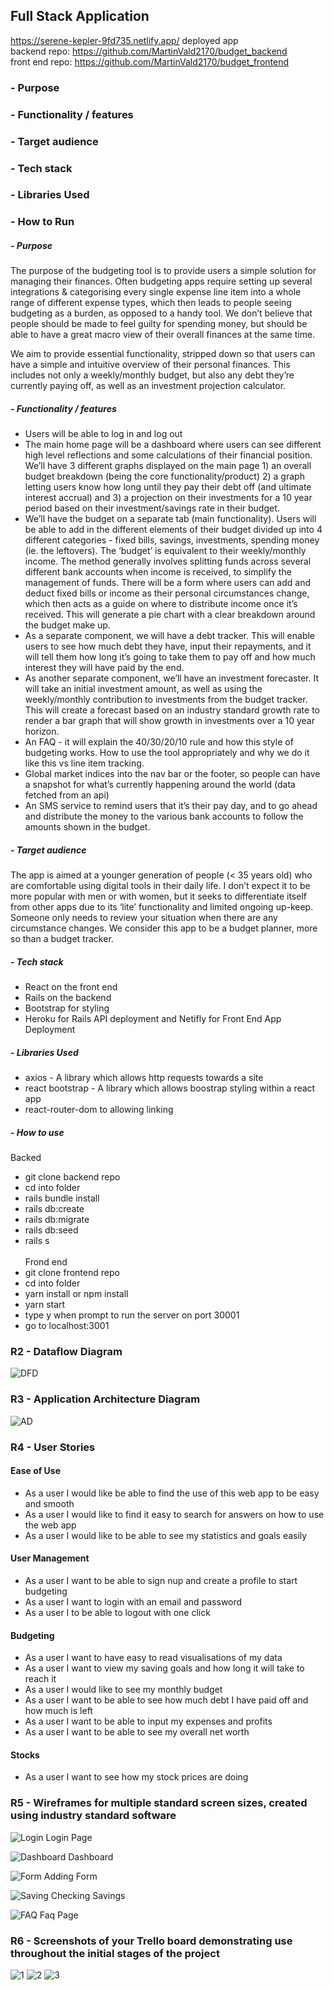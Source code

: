 ## Full Stack Application 
https://serene-kepler-9fd735.netlify.app/ deployed app
<br>
 backend repo: https://github.com/MartinVald2170/budget_backend <br>
 front end repo: https://github.com/MartinVald2170/budget_frontend

### - Purpose
### - Functionality / features
### - Target audience
### - Tech stack
### - Libraries Used 
### - How to Run 
##### - Purpose
The purpose of the budgeting tool is to provide users a simple solution for managing their finances. Often budgeting apps require setting up several integrations & categorising every single expense line item into a whole range of different expense types, which then leads to people seeing budgeting as a burden, as opposed to a handy tool. We don’t believe that people should be made to feel guilty for spending money, but should be able to have a great macro view of their overall finances at the same time.

We aim to provide essential functionality, stripped down so that users can have a simple and intuitive overview of their personal finances. This includes not only a weekly/monthly budget, but also any debt they’re currently paying off, as well as an investment projection calculator.

##### - Functionality / features
- Users will be able to log in and log out
- The main home page will be a dashboard where users can see different high level reflections and some calculations of their financial position. We’ll have 3 different graphs displayed on the main page 1) an overall budget breakdown (being the core functionality/product) 2) a graph letting users know how long until they pay their debt off (and ultimate interest accrual) and 3) a projection on their investments for a 10 year period based on their investment/savings rate in their budget.
- We’ll have the budget on a separate tab (main functionality). Users will be able to add in the different elements of their budget divided up into 4 different categories - fixed bills, savings, investments, spending money (ie. the leftovers). The ‘budget’ is equivalent to their weekly/monthly income. The method generally involves splitting funds across several different bank accounts when income is received, to simplify the management of funds. There will be a form where users can add and deduct fixed bills or income as their personal circumstances change, which then acts as a guide on where to distribute income once it’s received. This will generate a pie chart with a clear breakdown around the budget make up.
- As a separate component, we will have a debt tracker. This will enable users to see how much debt they have, input their repayments, and it will tell them how long it’s going to take them to pay off and how much interest they will have paid by the end.
- As another separate component, we’ll have an investment forecaster. It will take an initial investment amount, as well as using the weekly/monthly contribution to investments from the budget tracker. This will create a forecast based on an industry standard growth rate to render a bar graph that will show growth in investments over a 10 year horizon.
- An FAQ - it will explain the 40/30/20/10 rule and how this style of budgeting works. How to use the tool appropriately and why we do it like this vs line item tracking.
- Global market indices into the nav bar or the footer, so people can have a snapshot for what’s currently happening around the world (data fetched from an api)
- An SMS service to remind users that it’s their pay day, and to go ahead and distribute the money to the various bank accounts to follow the amounts shown in the budget.

##### - Target audience
The app is aimed at a younger generation of people (< 35 years old) who are comfortable using digital tools in their daily life. I don’t expect it to be more popular with men or with women, but it seeks to differentiate itself from other apps due to its ‘lite’ functionality and limited ongoing up-keep. Someone only needs to review your situation when there are any circumstance changes. We consider this app to be a budget planner, more so than a budget tracker.

##### - Tech stack
- React on the front end
- Rails on the backend 
- Bootstrap for styling
- Heroku for Rails API deployment and Netifly for Front End App Deployment

##### - Libraries Used 
- axios - A library which allows http requests towards a site 
- react bootstrap - A library which allows boostrap styling within a react app 
- react-router-dom to allowing linking

##### - How to use 
Backed 
- git clone backend repo 
- cd into folder
- rails bundle install
- rails db:create
- rails db:migrate
- rails db:seed
- rails s <br> <br>
Frond end
- git clone frontend repo 
- cd into folder 
- yarn install or npm install
- yarn start 
- type y when prompt to run the server on port 30001
- go to localhost:3001

### R2 - Dataflow Diagram
![DFD](.docs/Data_Flow_Diagram.jpeg) 

### R3 - Application Architecture Diagram

![AD](docs/adiagram.png)

### R4 - User Stories

#### Ease of Use 

- As a user I would like be able to find the use of this web app to be easy and smooth <br>
- As a user I would like to find it easy to search for answers on how to use the web app <br>
- As a user I would like to be able to see my statistics and goals easily 


#### User Management 
- As a user I want to be able to sign nup and create a profile to start budgeting <br>
- As a user I want to login with an email and password <br>
- As a user I to be able to logout with one click

#### Budgeting 
- As a user I want to have easy to read visualisations of my data <br>
- As a user I want to view my saving goals and how long it will take to reach it <br>
- As a user I would like to see my monthly budget <br> 
- As a user I want to be able to see how much debt I have paid off and how much is left <br>
- As a user I want to be able to input my expenses and profits <br>
- As a user I want to be able to see my overall net worth 

#### Stocks
- As a user I want to see how my stock prices are doing 

### R5 - Wireframes for multiple standard screen sizes, created using industry standard software

![Login](docs/login.png)
Login Page

![Dashboard](docs/dashboard.png)
Dashboard 

![Form](docs/form.png)
Adding Form

![Saving](docs/saving.png)
Checking Savings

![FAQ](docs/faq.png)
Faq Page


### R6 - Screenshots of your Trello board demonstrating use throughout the initial stages of the project
![1](docs/14:06.png)
![2](docs/15:06.png)
![3](docs/16:06.png)